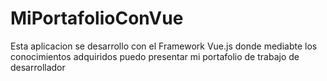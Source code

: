 # MiPortafolioConVue
 Esta aplicacion se desarrollo con el Framework Vue.js donde mediabte los conocimientos adquiridos  puedo presentar mi portafolio de trabajo de desarrollador 
